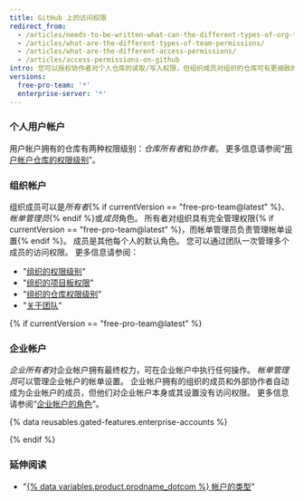 ```yaml
---
title: GitHub 上的访问权限
redirect_from:
  - /articles/needs-to-be-written-what-can-the-different-types-of-org-team-permissions-do/
  - /articles/what-are-the-different-types-of-team-permissions/
  - /articles/what-are-the-different-access-permissions/
  - /articles/access-permissions-on-github
intro: 您可以授权协作者对个人仓库的读取/写入权限，但组织成员对组织的仓库可有更细致的访问权限。
versions:
  free-pro-team: '*'
  enterprise-server: '*'
---
```


### 个人用户帐户

用户帐户拥有的仓库有两种权限级别：*仓库所有者*和*协作者*。 更多信息请参阅“[用户帐户仓库的权限级别](/articles/permission-levels-for-a-user-account-repository)”。

### 组织帐户

组织成员可以是*所有者*{% if currentVersion == "free-pro-team@latest" %}、*帐单管理员*{% endif %}或*成员*角色。 所有者对组织具有完全管理权限{% if currentVersion == "free-pro-team@latest" %}，而帐单管理员负责管理帐单设置{% endif %}。 成员是其他每个人的默认角色。 您可以通过团队一次管理多个成员的访问权限。 更多信息请参阅：
- "[组织的权限级别](/articles/permission-levels-for-an-organization)"
- "[组织的项目板权限](/articles/project-board-permissions-for-an-organization)"
- "[组织的仓库权限级别](/articles/repository-permission-levels-for-an-organization)"
- "[关于团队](/articles/about-teams)"

{% if currentVersion == "free-pro-team@latest" %}

### 企业帐户

*企业所有者*对企业帐户拥有最终权力，可在企业帐户中执行任何操作。 *帐单管理员*可以管理企业帐户的帐单设置。 企业帐户拥有的组织的成员和外部协作者自动成为企业帐户的成员，但他们对企业帐户本身或其设置没有访问权限。 更多信息请参阅“[企业帐户的角色](/articles/roles-for-an-enterprise-account)”。

{% data reusables.gated-features.enterprise-accounts %}

{% endif %}

### 延伸阅读

- "[{% data variables.product.prodname_dotcom %} 帐户的类型](/articles/types-of-github-accounts)"
